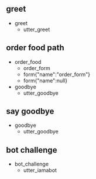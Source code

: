## greet
* greet
	- utter_greet

<!-- ## path 1
* order_food
	- info_form
	- form{"name": "info_form"}
	- form{"name":null}
	- order_form
	- form{"name":"order_form"}
	- form{"name":null}
* goodbye
	- utter_goodbye -->

## order food path
* order_food
	- order_form
	- form{"name":"order_form"}
	- form{"name":null}
* goodbye
	- utter_goodbye















## say goodbye
* goodbye
  - utter_goodbye

## bot challenge
* bot_challenge
  - utter_iamabot
